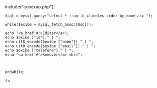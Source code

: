 <!DOCTYPE html PUBLIC "-//W3C//DTD XHTML 1.0 Transitional//EN" "http://www.w3.org/TR/xhtml1/DTD/xhtml1-transitional.dtd">
<html xmlns="http://www.w3.org/1999/xhtml">
<head>
<meta http-equiv="Content-Type" content="text/html; charset=utf-8" />
<title>Lista de Clientes</title>
</head>

<body>
<?php

  include("conexao.php");

	$sql = mysql_query("select * from tb_clientes order by nome asc ");

	while($exibe = mysql_fetch_assoc($sql));

	echo "<a href'#'>Editar</a>";
	echo $exibe ["id"]." | ";
	echo utf8_encode($exibe ["nome"])." | ";
	echo utf8_encode($exibe ["email"])." | ";
	echo $exibe ["telefone"]." | ";
	echo "<a href'#'>Remover</a> <br>";



	endwhile;


?>




</body>
</html>
